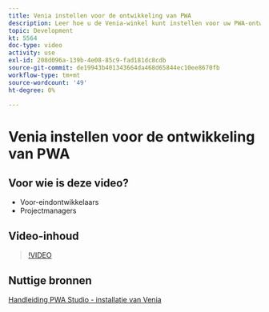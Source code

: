 ```yaml
---
title: Venia instellen voor de ontwikkeling van PWA
description: Leer hoe u de Venia-winkel kunt instellen voor uw PWA-ontwikkelingsproject.
topic: Development
kt: 5564
doc-type: video
activity: use
exl-id: 208d096a-139b-4e08-85c9-fad181dc8cdb
source-git-commit: de19943b401343664da468d65844ec10ee8670fb
workflow-type: tm+mt
source-wordcount: '49'
ht-degree: 0%

---
```


# Venia instellen voor de ontwikkeling van PWA

## Voor wie is deze video?

- Voor-eindontwikkelaars
- Projectmanagers

## Video-inhoud

>[!VIDEO](https://video.tv.adobe.com/v/35785?quality=12&learn=on)

## Nuttige bronnen

[Handleiding PWA Studio - installatie van Venia](https://developer.adobe.com/commerce/pwa-studio/tutorials/setup-storefront/)
